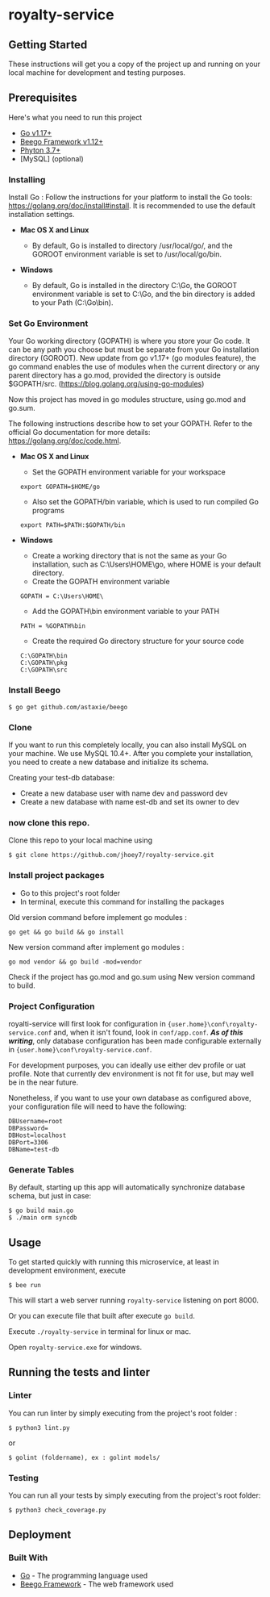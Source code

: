 # royalty-service

## Getting Started

These instructions will get you a copy of the project up and running on your local machine for development and testing purposes.

## Prerequisites

Here's what you need to run this project
- [Go v1.17+](https://golang.org/dl/)
- [Beego Framework v1.12+](https://beego.me/quickstart)
- [Phyton 3.7+](https://www.python.org/downloads/)
- [MySQL] (optional)

### Installing

Install Go :
Follow the instructions for your platform to install the Go tools: https://golang.org/doc/install#install. It is recommended to use the default installation settings.

- **Mac OS X and Linux**
    - By default, Go is installed to directory /usr/local/go/, and the GOROOT environment variable is set to /usr/local/go/bin.

- **Windows**
    - By default, Go is installed in the directory C:\Go, the GOROOT environment variable is set to C:\Go\, and the bin directory is added to your Path (C:\Go\bin).

### Set Go Environment

Your Go working directory (GOPATH) is where you store your Go code. It can be any path you choose but must be separate from your Go installation directory (GOROOT).
New update from go v1.17+ (go modules feature), the go command enables the use of modules when the current directory or any parent directory has a go.mod, provided the directory is outside $GOPATH/src. (https://blog.golang.org/using-go-modules)

Now this project has moved in go modules structure, using go.mod and go.sum.

The following instructions describe how to set your GOPATH. Refer to the official Go documentation for more details: https://golang.org/doc/code.html.

- **Mac OS X and Linux**
    - Set the GOPATH environment variable for your workspace
    ```shell
    export GOPATH=$HOME/go
    ```
    - Also set the GOPATH/bin variable, which is used to run compiled Go programs
    ```shell
    export PATH=$PATH:$GOPATH/bin
    ```

- **Windows**
    - Create a working directory that is not the same as your Go installation, such as C:\Users\HOME\go, where HOME is your default directory.
    - Create the GOPATH environment variable
    ```shell
    GOPATH = C:\Users\HOME\
    ```
    - Add the GOPATH\bin environment variable to your PATH
    ```shell
    PATH = %GOPATH%bin
    ```
    - Create the required Go directory structure for your source code
    ```shell
    C:\GOPATH\bin
    C:\GOPATH\pkg
    C:\GOPATH\src
    ```

### Install Beego

```shell
$ go get github.com/astaxie/beego
```

### Clone

If you want to run this completely locally, you can also install MySQL on your machine. We use MySQL 10.4+.  After you complete your installation, you need to create a new database and initialize its schema.

Creating your test-db database:

* Create a new database user with name dev and password dev
* Create a new database with name est-db and set its owner to dev

### now clone this repo.

Clone this repo to your local machine using
```shell
$ git clone https://github.com/jhoey7/royalty-service.git
```

### Install project packages
- Go to this project's root folder
- In terminal, execute this command for installing the packages

Old version command before implement go modules :
```shell
go get && go build && go install
```

New version command after implement go modules :
```shell
go mod vendor && go build -mod=vendor
```
Check if the project has go.mod and go.sum using New version command to build.

### Project Configuration

royalti-service will first look for configuration in `{user.home}\conf\royalty-service.conf` and, when it isn't found, look in `conf/app.conf`.  __*As of this writing*__, only database configuration has been made configurable externally in `{user.home}\conf\royalty-service.conf`.

For development purposes, you can ideally use either dev profile or uat profile. Note that currently dev environment is not fit for use, but may well be in the near future.

Nonetheless, if you want to use your own database as configured above, your configuration file will need to have the following:

```
DBUsername=root
DBPassword=
DBHost=localhost
DBPort=3306
DBName=test-db
```

### Generate Tables

By default, starting up this app will automatically synchronize database schema, but just in case:
```shell
$ go build main.go
$ ./main orm syncdb
```

## Usage

To get started quickly with running this microservice, at least in development environment, execute
```shell
$ bee run
```
This will start a web server running `royalty-service` listening on port 8000.

Or you can execute file that built after execute `go build`.

Execute `./royalty-service` in terminal for linux or mac.

Open `royalty-service.exe` for windows.

## Running the tests and linter

### Linter
You can run linter by simply executing from the project's root folder :
```shell
$ python3 lint.py
```
or
```
$ golint (foldername), ex : golint models/
```

### Testing
You can run all your tests by simply executing from the project's root folder:
```shell
$ python3 check_coverage.py
```

## Deployment

### Built With

- [Go](https://golang.org/) - The programming language used
- [Beego Framework](https://beego.me/) - The web framework used
